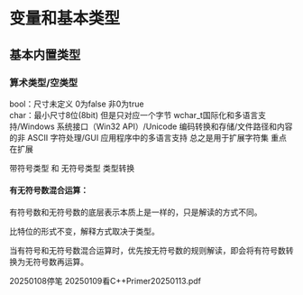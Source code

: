 # 变量和基本类型

## 基本内置类型

### 算术类型/空类型
bool：尺寸未定义 0为false 非0为true   
char：最小尺寸8位(8bit) 但是只对应一个字节
wchar_t国际化和多语言支持/Windows 系统接口（Win32 API）/Unicode 编码转换和存储/文件路径和内容的非 ASCII 字符处理/GUI 应用程序中的多语言支持
总之是用于扩展字符集 重点在扩展

带符号类型 和 无符号类型
类型转换

#### 有无符号数混合运算：

有符号数和无符号数的底层表示本质上是一样的，只是解读的方式不同。

比特位的形式不变，解释方式取决于类型。

当有符号和无符号数混合运算时，优先按无符号数的规则解读，即会将有符号数转换为无符号数再运算。

20250108停笔 20250109看C++Primer20250113.pdf
